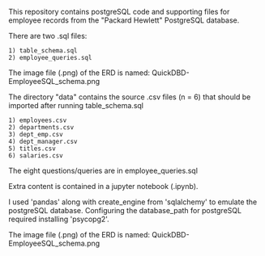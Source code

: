 This repository contains postgreSQL code and supporting files for employee records from the "Packard Hewlett" PostgreSQL database.

There are two .sql files:
    
    1) table_schema.sql
    2) employee_queries.sql

The image file (.png) of the ERD is named: QuickDBD-EmployeeSQL_schema.png

The directory "data" contains the source .csv files (n = 6) that should be imported after running table_schema.sql 
    
    1) employees.csv 
    2) departments.csv
    3) dept_emp.csv
    4) dept_manager.csv
    5) titles.csv
    6) salaries.csv

The eight questions/queries are in employee_queries.sql 

Extra content is contained in a jupyter notebook (.ipynb).

I used 'pandas' along with create_engine from 'sqlalchemy' to emulate the postgreSQL database. Configuring the database_path for postgreSQL required installing 'psycopg2'.

The image file (.png) of the ERD is named: QuickDBD-EmployeeSQL_schema.png





